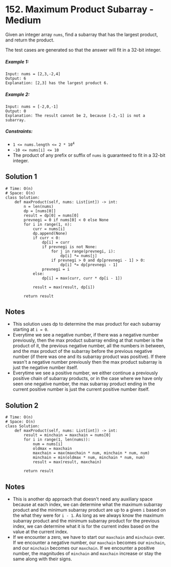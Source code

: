 # 152. Maximum Product Subarray - Medium

Given an integer array `nums`, find a subarray that has the largest product, and return the product.

The test cases are generated so that the answer will fit in a 32-bit integer.

##### Example 1:

```
Input: nums = [2,3,-2,4]
Output: 6
Explanation: [2,3] has the largest product 6.
```

##### Example 2:

```
Input: nums = [-2,0,-1]
Output: 0
Explanation: The result cannot be 2, because [-2,-1] is not a subarray.
```

##### Constraints:

- <code>1 <= nums.length <= 2 * 10<sup>4</sup></code>
- <code>-10 <= nums[i] <= 10</code>
- The product of any prefix or suffix of `nums` is guaranteed to fit in a 32-bit integer.

## Solution 1

```
# Time: O(n)
# Space: O(n)
class Solution:
    def maxProduct(self, nums: List[int]) -> int:
        n = len(nums)
        dp = [nums[0]]
        result = dp[0] = nums[0]
        prevnegi = 0 if nums[0] < 0 else None
        for i in range(1, n):
            curr = nums[i]
            dp.append(None)
            if curr < 0:
                dp[i] = curr
                if prevnegi is not None:
                    for j in range(prevnegi, i):
                        dp[i] *= nums[j]
                    if prevnegi > 0 and dp[prevnegi - 1] > 0:
                        dp[i] *= dp[prevnegi - 1]
                prevnegi = i
            else:
                dp[i] = max(curr, curr * dp[i - 1])
            
            result = max(result, dp[i])
        
        return result
```

## Notes
- This solution uses dp to determine the max product for each subarray starting at `i = 0`. 
- Everytime we see a negative number, if there was a negative number previously, then the max product subarray ending at that number is the product of it, the previous negative number, all the numbers in between, and the max product of the subarray before the previous negative number (if there was one and its subarray product was positive). If there wasn't a negative number previously then the max product subarray is just the negative number itself. 
- Everytime we see a positive number, we either continue a previously positive chain of subarray products, or in the case where we have only seen one negative number, the max subarray product ending in the current positive number is just the current positive number itself.

## Solution 2

```
# Time: O(n)
# Space: O(n)
class Solution:
    def maxProduct(self, nums: List[int]) -> int:
        result = minchain = maxchain = nums[0]
        for i in range(1, len(nums)):
            num = nums[i]
            oldmax = maxchain
            maxchain = max(maxchain * num, minchain * num, num)
            minchain = min(oldmax * num, minchain * num, num)
            result = max(result, maxchain)
            
        return result
```

## Notes
- This is another dp approach that doesn't need any auxiliary space because at each index, we can determine what the maximum subarray product and the minimum subarray product are up to a given `i` based on the what they were for `i - 1`. As long as we always know the maximum subarray product and the minimum subarray product for the previous index, we can determine what it is for the current index based on the value at the current index.
- If we encounter a zero, we have to start our `maxchain` and `minchain` over. If we encounter a negative number, our `maxchain` becomes our `minchain`, and our `minchain` becomes our `maxchain`. If we encounter a positive number, the magnitudes of `minchain` and `maxchain` increase or stay the same along with their signs.